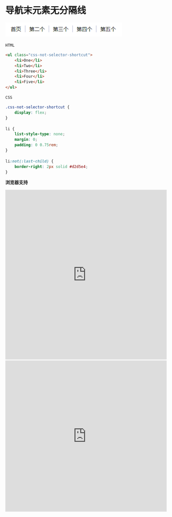 # <b>导航末元素无分隔线</b>

![效果](./../assets/not.png)

`HTML`

```html
<ul class="css-not-selector-shortcut">
    <li>One</li>
    <li>Two</li>
    <li>Three</li>
    <li>Four</li>
    <li>Five</li>
</ul>
```

`CSS`
```css
.css-not-selector-shortcut {
    display: flex;
}

li {
    list-style-type: none;
    margin: 0;
    padding: 0 0.75rem;
}

li:not(:last-child) {
    border-right: 2px solid #d2d5e4;
}
```
<b>浏览器支持</b>
<iframe src="https://caniuse.bitsofco.de/embed/index.html?feat=css-sel3&amp;periods=future_2,future_1,current,past_1,past_2,past_3&amp;accessible-colours=false" frameborder="0" width="100%" height="530px"></iframe>
<iframe src="https://caniuse.bitsofco.de/embed/index.html?feat=flexbox&amp;periods=future_1,current,past_1,past_2,past_3&amp;accessible-colours=false" frameborder="0" width="100%" height="472px"></iframe>